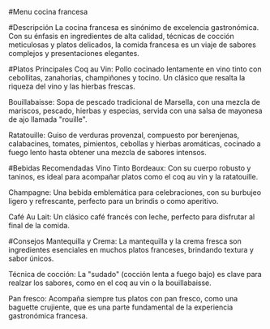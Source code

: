 #Menu cocina francesa

#Descripción
La cocina francesa es sinónimo de excelencia gastronómica. Con su énfasis en ingredientes de alta calidad, técnicas de cocción meticulosas y platos delicados, la comida francesa es un viaje de sabores complejos y presentaciones elegantes.

#Platos Principales
Coq au Vin: Pollo cocinado lentamente en vino tinto con cebollitas, zanahorias, champiñones y tocino. Un clásico que resalta la riqueza del vino y las hierbas frescas.

Bouillabaisse: Sopa de pescado tradicional de Marsella, con una mezcla de mariscos, pescado, hierbas y especias, servida con una salsa de mayonesa de ajo llamada "rouille".

Ratatouille: Guiso de verduras provenzal, compuesto por berenjenas, calabacines, tomates, pimientos, cebollas y hierbas aromáticas, cocinado a fuego lento hasta obtener una mezcla de sabores intensos.

#Bebidas Recomendadas
Vino Tinto Bordeaux: Con su cuerpo robusto y taninos, es ideal para acompañar platos como el coq au vin y la ratatouille.

Champagne: Una bebida emblemática para celebraciones, con su burbujeo ligero y refrescante, perfecto para un brindis o como aperitivo.

Café Au Lait: Un clásico café francés con leche, perfecto para disfrutar al final de la comida.

#Consejos
Mantequilla y Crema: La mantequilla y la crema fresca son ingredientes esenciales en muchos platos franceses, brindando textura y sabor únicos.

Técnica de cocción: La "sudado" (cocción lenta a fuego bajo) es clave para realzar los sabores, como en el coq au vin o la bouillabaisse.

Pan fresco: Acompaña siempre tus platos con pan fresco, como una baguette crujiente, que es una parte fundamental de la experiencia gastronómica francesa.

